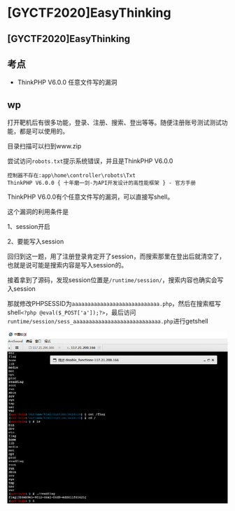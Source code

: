 # \[GYCTF2020]EasyThinking

## \[GYCTF2020]EasyThinking

## 考点

* ThinkPHP V6.0.0 任意文件写的漏洞

## wp

打开靶机后有很多功能，登录、注册、搜索、登出等等。随便注册账号测试测试功能，都是可以使用的。

目录扫描可以扫到www.zip

尝试访问`robots.txt`提示系统错误，并且是ThinkPHP V6.0.0

```
控制器不存在:app\home\controller\robots\Txt
ThinkPHP V6.0.0 { 十年磨一剑-为API开发设计的高性能框架 } - 官方手册 
```

ThinkPHP V6.0.0有个任意文件写的漏洞，可以直接写shell。

这个漏洞的利用条件是

1、session开启

2、要能写入session

回归到这一题，用了注册登录肯定开了session，而搜索那里在登出后就清空了，也就是说可能是搜索内容是写入session的。

接着拿到了源码，发现session位置是`/runtime/session/`，搜索内容也确实会写入session

那就修改PHPSESSID为`aaaaaaaaaaaaaaaaaaaaaaaaaaaa.php`，然后在搜索框写shell`<?php @eval($_POST['a']);?>`，最后访问`runtime/session/sess_aaaaaaaaaaaaaaaaaaaaaaaaaaaa.php`进行getshell

![](<../../.gitbook/assets/image (4) (1) (1) (1) (1) (1).png>)
